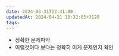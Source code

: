 ```yaml
---
date: 2024-03-31T22:41:00
updatedAt: 2024-04-21 18:32:05+3120
tags: 
---
```

- 정확한 문제파악
- 이럴것이다 보다는 정확히 이게 문제인지 확인